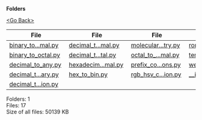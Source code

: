 **Folders**

[&lt;Go Back&gt;](../right.html)

  

<table><thead><tr class="header"><th><strong>File</strong></th><th><strong>File</strong></th><th><strong>File</strong></th><th><strong>File</strong></th></tr></thead><tbody><tr class="odd"><td><a href="binary_to_decimal.py">binary_to...mal.py</a> </td><td><a href="decimal_to_hexadecimal.py">decimal_t...mal.py</a> </td><td><a href="molecular_chemistry.py">molecular...try.py</a> </td><td><a href="roman_numerals.py">roman_numerals.py</a> </td></tr><tr class="even"><td><a href="binary_to_octal.py">binary_to_octal.py</a> </td><td><a href="decimal_to_octal.py">decimal_t...tal.py</a> </td><td><a href="octal_to_decimal.py">octal_to_...mal.py</a> </td><td><a href="temperature_conversions.py">temperatu...ons.py</a> </td></tr><tr class="odd"><td><a href="decimal_to_any.py">decimal_to_any.py</a> </td><td><a href="hexadecimal_to_decimal.py">hexadecim...mal.py</a> </td><td><a href="prefix_conversions.py">prefix_co...ons.py</a> </td><td><a href="weight_conversion.py">weight_co...ion.py</a> </td></tr><tr class="even"><td><a href="decimal_to_binary.py">decimal_t...ary.py</a> </td><td><a href="hex_to_bin.py">hex_to_bin.py</a> </td><td><a href="rgb_hsv_conversion.py">rgb_hsv_c...ion.py</a> </td><td><a href="__init__.py">__init__.py</a> </td></tr><tr class="odd"><td><a href="decimal_to_binary_recursion.py">decimal_t...ion.py</a> </td><td></td><td></td><td></td></tr></tbody></table>

Folders: 1  
Files: 17  
Size of all files: 50139 KB
